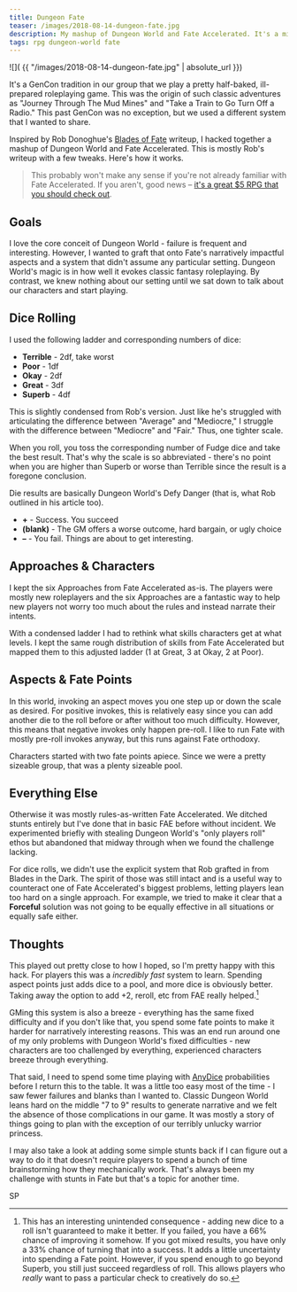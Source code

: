 ```yaml
---
title: Dungeon Fate
teaser: /images/2018-08-14-dungeon-fate.jpg
description: My mashup of Dungeon World and Fate Accelerated. It's a mixed success.
tags: rpg dungeon-world fate
---
```


![]( {{ "/images/2018-08-14-dungeon-fate.jpg" | absolute_url }})

It's a GenCon tradition in our group that we play a pretty half-baked, ill-prepared roleplaying game. This was the origin of such classic adventures as "Journey Through The Mud Mines" and "Take a Train to Go Turn Off a Radio." This past GenCon was no exception, but we used a different system that I wanted to share.

Inspired by Rob Donoghue's [Blades of Fate](http://walkingmind.evilhat.com/2017/08/01/blades-of-fate/) writeup, I hacked together a mashup of Dungeon World and Fate Accelerated. This is mostly Rob's writeup with a few tweaks. Here's how it works.

> This probably won't make any sense if you're not already familiar with Fate Accelerated. If you aren't, good news – [it's a great $5 RPG that you should check out](http://www.drivethrurpg.com/product/114902/Fate-Accelerated-Edition).

## Goals

I love the core conceit of Dungeon World - failure is frequent and interesting. However, I wanted to graft that onto Fate's narratively impactful aspects and a system that didn't assume any particular setting. Dungeon World's magic is in how well it evokes classic fantasy roleplaying. By contrast, we knew nothing about our setting until we sat down to talk about our characters and start playing. 

## Dice Rolling

I used the following ladder and corresponding numbers of dice:

* **Terrible** - 2df, take worst
* **Poor** - 1df
* **Okay** - 2df
* **Great** - 3df
* **Superb** - 4df

This is slightly condensed from Rob's version. Just like he's struggled with articulating the difference between "Average" and "Mediocre," I struggle with the difference between "Mediocre" and "Fair." Thus, one tighter scale.

When you roll, you toss the corresponding number of Fudge dice and take the best result. That's why the scale is so abbreviated - there's no point when you are higher than Superb or worse than Terrible since the result is a foregone conclusion.

Die results are basically Dungeon World's Defy Danger (that is, what Rob outlined in his article too).

* **+** - Success. You succeed
* **(blank)** - The GM offers a worse outcome, hard bargain, or ugly choice
* **–** - You fail. Things are about to get interesting.

## Approaches & Characters

I kept the six Approaches from Fate Accelerated as-is. The players were mostly new roleplayers and the six Approaches are a fantastic way to help new players not worry too much about the rules and instead narrate their intents.

With a condensed ladder I had to rethink what skills characters get at what levels. I kept the same rough distribution of skills from Fate Accelerated but mapped them to this adjusted ladder (1 at Great, 3 at Okay, 2 at Poor).

## Aspects & Fate Points

In this world, invoking an aspect moves you one step up or down the scale as desired. For positive invokes, this is relatively easy since you can add another die to the roll before or after without too much difficulty. However, this means that negative invokes only happen pre-roll. I like to run Fate with mostly pre-roll invokes anyway, but this runs against Fate orthodoxy.

Characters started with two fate points apiece. Since we were a pretty sizeable group, that was a plenty sizeable pool.

## Everything Else

Otherwise it was mostly rules-as-written Fate Accelerated. We ditched stunts entirely but I've done that in basic FAE before without incident. We experimented briefly with stealing Dungeon World's "only players roll" ethos but abandoned that midway through when we found the challenge lacking.

For dice rolls, we didn't use the explicit system that Rob grafted in from Blades in the Dark. The spirit of those was still intact and is a useful way to counteract one of Fate Accelerated's biggest problems, letting players lean too hard on a single approach. For example, we tried to make it clear that a **Forceful** solution was not going to be equally effective in all situations or equally safe either. 

## Thoughts

This played out pretty close to how I hoped, so I'm pretty happy with this hack. For players this was a _incredibly fast_ system to learn. Spending aspect points just adds dice to a pool, and more dice is obviously better. Taking away the option to add +2, reroll, etc from FAE really helped.[^1]

GMing this system is also a breeze - everything has the same fixed difficulty and if you don't like that, you spend some fate points to make it harder for narratively interesting reasons. This was an end run around one of my only problems with Dungeon World's fixed difficulties - new characters are too challenged by everything, experienced characters breeze through everything. 

That said, I need to spend some time playing with [AnyDice](https://anydice.com/) probabilities before I return this to the table. It was a little too easy most of the time - I saw fewer failures and blanks than I wanted to. Classic Dungeon World leans hard on the middle "7 to 9" results to generate narrative and we felt the absence of those complications in our game. It was mostly a story of things going to plan with the exception of our terribly unlucky warrior princess.

I may also take a look at adding some simple stunts back if I can figure out a way to do it that doesn't require players to spend a bunch of time brainstorming how they mechanically work. That's always been my challenge with stunts in Fate but that's a topic for another time.

SP

[^1]: This has an interesting unintended consequence - adding new dice to a roll isn't guaranteed to make it better. If you failed, you have a 66% chance of improving it somehow. If you got mixed results, you have only a 33% chance of turning that into a success. It adds a little uncertainty into spending a Fate point. However, if you spend enough to go beyond Superb, you still just succeed regardless of roll. This allows players who _really_ want to pass a particular check to creatively do so.

